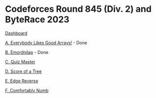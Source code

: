 # Codeforces Round 845 (Div. 2) and ByteRace 2023

[Dashboard](https://codeforces.com/contest/1777)

[A. Everybody Likes Good Arrays!](https://codeforces.com/contest/1777/problem/A) - Done

[B. Emordnilap](https://codeforces.com/contest/1777/problem/B) - Done

[C. Quiz Master](https://codeforces.com/contest/1777/problem/C)

[D. Score of a Tree](https://codeforces.com/contest/1777/problem/D)

[E. Edge Reverse](https://codeforces.com/contest/1777/problem/E)

[F. Comfortably Numb](https://codeforces.com/contest/1777/problem/F)
